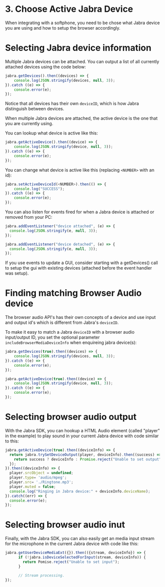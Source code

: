 # 3. Choose Active Jabra Device

<Jabra-Pristine v-bind:init="false"/>

When integrating with a softphone, you need to be chose what Jabra device you are using and how to setup the browser accordingly.

# Selecting Jabra device information
Multiple Jabra devices can be attached. You can output a list of all
currently attached devices using the code below:

```js
jabra.getDevices().then((devices) => {
    console.log(JSON.stringify(devices, null, 3));
}).catch ((e) => {
    console.error(e);
});
```
<Jabra-GetDevices v-bind:includeBrowserMediaDeviceInfo="false">
</Jabra-GetDevices>

Notice that all devices has their own ```deviceID```, which is how Jabra distinguish between devices.

When multiple Jabra devices are attached, the active
device is the one that you are currently using.

You can lookup what device is active like this:
```js
jabra.getActiveDevice().then((device) => {
    console.log(JSON.stringify(device, null, 3));
}).catch ((e) => {
    console.error(e);
});
```
<Jabra-GetActiveDevice v-bind:includeBrowserMediaDeviceInfo="false">
</Jabra-GetActiveDevice>

You can change what device is active like this (replacing ```<NUMBER>``` with an id):
```js
jabra.setActiveDeviceId(<NUMBER>).then(() => {
    console.log("SUCCESS");
}).catch ((e) => {
    console.error(e);
});
```
<Jabra-SetActiveDevice successMsg="SUCCESS">
</Jabra-SetActiveDevice>

You can also listen for events fired for when a Jabra device 
is attached or removed from your PC:

```js
jabra.addEventListener("device attached", (e) => {
  console.log(JSON.stringify(e, null, 3));
});

jabra.addEventListener("device detached", (e) => {
  console.log(JSON.stringify(e, null, 3));
});
```

<Jabra-DeviceEvents v-bind:nameSpec="['device attached', 'device detached']">
</Jabra-DeviceEvents>

If you use events to update a GUI, consider starting with a getDevices() call to setup the gui with existing devices (attached before the event handler was setup).

# Finding matching Browser Audio device

The browser audio API's has their own concepts of a device and use input and output id's which is different from Jabra's ```deviceID```. 

To make it easy to match a Jabra ```deviceID``` with a browser audio input/output ID, you set the optional parameter ```includeBrowserMediaDeviceInfo``` when enquireing jabra device(s): 

```js
jabra.getDevices(true).then((devices) => {
    console.log(JSON.stringify(devices, null, 3));
}).catch ((e) => {
    console.error(e);
});
```
<Jabra-GetDevices v-bind:includeBrowserMediaDeviceInfo="true">
</Jabra-GetDevices>

```js
jabra.getActiveDevice(true).then((device) => {
    console.log(JSON.stringify(device, null, 3));
}).catch ((e) => {
    console.error(e);
});
```
<Jabra-GetActiveDevice v-bind:includeBrowserMediaDeviceInfo="true">
</Jabra-GetActiveDevice>

# Selecting browser audio output

With the Jabra SDK, you can hookup a HTML Audio element (called "player" in the example) to play sound in your current Jabra device with code similar to this:

```js
jabra.getActiveDevice(true).then((deviceInfo) => {
  return jabra.trySetDeviceOutput(player, deviceInfo).then((success) => {
    return success ? deviceInfo : Promise.reject("Unable to set output");
  });
}).then((deviceInfo) => {
  player.srcObject = undefined;
  player.type= 'audio/mpeg';
  player.src= './Ringtone.mp3';
  player.muted = false;
  console.log("Ringing in Jabra device:" + deviceInfo.deviceName);
}).catch((err) => {
  console.error(e);
});
```
<Jabra-PlayAudio audioFile="/Ringtone.mp3" audioType="audio/mpeg">
</Jabra-PlayAudio>

# Selecting browser audio inut

Finally, with the Jabra SDK, you can also easily get an media input stream
for the microphone in the current Jabra device with code like this:

```js
jabra.getUserDeviceMediaExt({}).then(({stream, deviceInfo}) => {  
      if (!jabra.isDeviceSelectedForInput(stream, deviceInfo)) {
        return Pomise.reject("Unable to set input");
      }

      // Stream processing.
});
```








